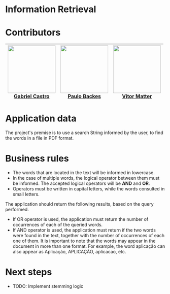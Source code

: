 # Information Retrieval

# Contributors
|<img src="https://avatars.githubusercontent.com/u/15840469?v=4" width=150px height=150px><br> [Gabriel Castro](https://github.com/gabcastro) | <img src="https://avatars.githubusercontent.com/u/22084856?v=4" width=150px height=150px><br> [Paulo Backes](https://github.com/JrBackes)| <img src="https://avatars1.githubusercontent.com/u/43481916?s=400&u=2683d479631afcd710a45ec6cae3e82ba1a846bf&v=4" width=150px height=150px><br> [Vitor Matter](https://github.com/vmatter) |
|---|---|--|

# Application data
The project's premise is to use a search String informed by the user, to find the words in a file in PDF format.

# Business rules
- The words that are located in the text will be informed in lowercase.
- In the case of multiple words, the logical operator between them must be informed. The accepted logical operators will be **AND** and **OR**.
- Operators must be written in capital letters, while the words consulted in small letters.

The application should return the following results, based on the query performed.
- If OR operator is used, the application must return the number of occurrences of each of the queried words.
- If AND operator is used, the application must return if the two words were found in the text, together with the number of occurrences of each one of them.
It is important to note that the words may appear in the document in more than one format. For example, the word aplicação can also appear as Aplicação, APLICAÇÃO, aplicacao, etc. 


# Next steps

 - TODO: Implement stemming logic

